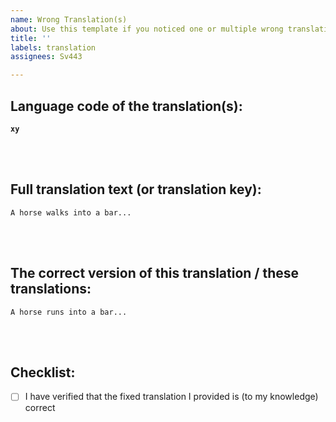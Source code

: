 ```yaml
---
name: Wrong Translation(s)
about: Use this template if you noticed one or multiple wrong translations
title: ''
labels: translation
assignees: Sv443

---
```


<!-- ^ please provide a short, general summary in the title above ^ -->

## Language code of the translation(s):
<!-- Add the two character language code of the translation(s) here. If you are unsure, you can look it up here: https://jokeapi.dev/languages?format=txt -->
**`xy`**


<br><br>

## Full translation text (or translation key):
<!-- Please provide the full text of the broken translation(s) -->
<!-- Alternatively, you can also provide the key of the translation node in the file ./data/translations.json (for example "messageOfTheDay") -->
```
A horse walks into a bar...
```


<br><br>

## The correct version of this translation / these translations:
<!-- Please correct the wrong translation(s) and add the result here: -->
```
A horse runs into a bar...
```


<br><br>

## Checklist:
<!-- You can check these options after you have submitted your issue or by putting an "x" between the brackets -->
- [ ] I have verified that the fixed translation I provided is (to my knowledge) correct
